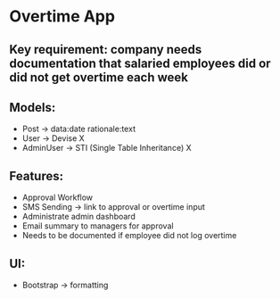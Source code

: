 # Overtime App

## Key requirement: company needs documentation that salaried employees did or did not get overtime each week

## Models:
- Post -> data:date rationale:text
- User -> Devise X
- AdminUser -> STI (Single Table Inheritance) X

## Features:
- Approval Workflow
- SMS Sending -> link to approval or overtime input
- Administrate admin dashboard
- Email summary to managers for approval
- Needs to be documented if employee did not log overtime

## UI:
- Bootstrap -> formatting
